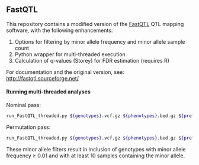 ## FastQTL

This repository contains a modified version of the [FastQTL](http://fastqtl.sourceforge.net/) QTL mapping software, with the following enhancements:

1. Options for filtering by minor allele frequency and minor allele sample count
2. Python wrapper for multi-threaded execution
3. Calculation of q-values (Storey) for FDR estimation (requires R)

For documentation and the original version, see: http://fastqtl.sourceforge.net/

#### Running multi-threaded analyses

Nominal pass:
```bash
run_FastQTL_threaded.py ${genotypes}.vcf.gz ${phenotypes}.bed.gz ${prefix} --covariates ${covariates}.txt.gz --window 1e6 --ma_sample_threshold 10 --maf_threshold 0.01 --chunks 100 --threads 10
```
Permutation pass:
```bash
run_FastQTL_threaded.py ${genotypes}.vcf.gz ${phenotypes}.bed.gz ${prefix} --covariates ${covariates}.txt.gz --permute 1000 10000 --window 1e6 --ma_sample_threshold 10 --maf_threshold 0.01 --chunks 100 --threads 10
```
These minor allele filters result in inclusion of genotypes with minor allele frequency ≥ 0.01 and with at least 10 samples containing the minor allele.
